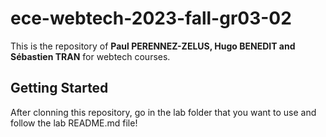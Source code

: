 # ece-webtech-2023-fall-gr03-02
This is the repository of **Paul PERENNEZ-ZELUS, Hugo BENEDIT and Sébastien TRAN** for webtech courses.  

## Getting Started
After clonning this repository, go in the lab folder that you want to use and follow the lab README.md file!  
